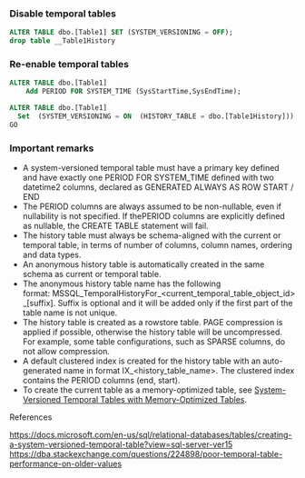 ### Disable temporal tables

```sql
ALTER TABLE dbo.[Table1] SET (SYSTEM_VERSIONING = OFF);   
drop table __Table1History
```

### Re-enable temporal tables

```sql
ALTER TABLE dbo.[Table1]
	Add PERIOD FOR SYSTEM_TIME (SysStartTime,SysEndTime);

ALTER TABLE dbo.[Table1]
  Set  (SYSTEM_VERSIONING = ON  (HISTORY_TABLE = dbo.[Table1History]));
GO
```

### Important remarks
* A system-versioned temporal table must have a primary key defined and have exactly one PERIOD FOR SYSTEM_TIME defined with two datetime2 columns, declared as GENERATED ALWAYS AS ROW START / END
* The PERIOD columns are always assumed to be non-nullable, even if nullability is not specified. If thePERIOD columns are explicitly defined as nullable, the CREATE TABLE statement will fail.
* The history table must always be schema-aligned with the current or temporal table, in terms of number of columns, column names, ordering and data types.
* An anonymous history table is automatically created in the same schema as current or temporal table.
* The anonymous history table name has the following format: MSSQL_TemporalHistoryFor_<current_temporal_table_object_id>_[suffix]. Suffix is optional and it will be added only if the first part of the table name is not unique.
* The history table is created as a rowstore table. PAGE compression is applied if possible, otherwise the history table will be uncompressed. For example, some table configurations, such as SPARSE columns, do not allow compression.
* A default clustered index is created for the history table with an auto-generated name in format IX_<history_table_name>. The clustered index contains the PERIOD columns (end, start).
* To create the current table as a memory-optimized table, see [System-Versioned Temporal Tables with Memory-Optimized Tables](https://docs.microsoft.com/en-us/sql/relational-databases/tables/system-versioned-temporal-tables-with-memory-optimized-tables?view=sql-server-ver15).

References

https://docs.microsoft.com/en-us/sql/relational-databases/tables/creating-a-system-versioned-temporal-table?view=sql-server-ver15
https://dba.stackexchange.com/questions/224898/poor-temporal-table-performance-on-older-values
